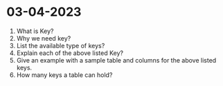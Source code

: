 # 03-04-2023

1. What is Key?
2. Why we need key?
3. List the available type of keys?
4. Explain each of the above listed Key?
5. Give an example with a sample table and columns for the
   above listed keys.
6. How many keys a table can hold?